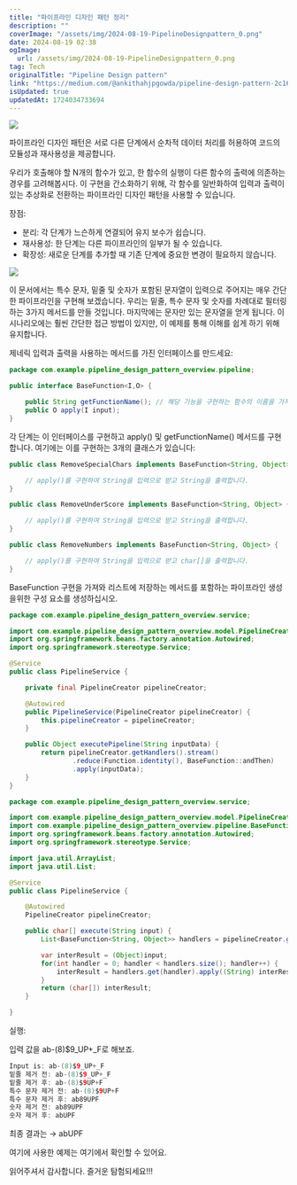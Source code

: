 ```yaml
---
title: "파이프라인 디자인 패턴 정리"
description: ""
coverImage: "/assets/img/2024-08-19-PipelineDesignpattern_0.png"
date: 2024-08-19 02:38
ogImage:
  url: /assets/img/2024-08-19-PipelineDesignpattern_0.png
tag: Tech
originalTitle: "Pipeline Design pattern"
link: "https://medium.com/@ankithahjpgowda/pipeline-design-pattern-2c16f05f5ad9"
isUpdated: true
updatedAt: 1724034733694
---
```


<img src="/assets/img/2024-08-19-PipelineDesignpattern_0.png" />

파이프라인 디자인 패턴은 서로 다른 단계에서 순차적 데이터 처리를 허용하여 코드의 모듈성과 재사용성을 제공합니다.

우리가 호출해야 할 N개의 함수가 있고, 한 함수의 실행이 다른 함수의 출력에 의존하는 경우를 고려해봅시다. 이 구현을 간소화하기 위해, 각 함수를 일반화하여 입력과 출력이 있는 추상화로 전환하는 파이프라인 디자인 패턴을 사용할 수 있습니다.

장점:

<div class="content-ad"></div>

- 분리: 각 단계가 느슨하게 연결되어 유지 보수가 쉽습니다.
- 재사용성: 한 단계는 다른 파이프라인의 일부가 될 수 있습니다.
- 확장성: 새로운 단계를 추가할 때 기존 단계에 중요한 변경이 필요하지 않습니다.

![](/assets/img/2024-08-19-PipelineDesignpattern_1.png)

이 문서에서는 특수 문자, 밑줄 및 숫자가 포함된 문자열이 입력으로 주어지는 매우 간단한 파이프라인을 구현해 보겠습니다. 우리는 밑줄, 특수 문자 및 숫자를 차례대로 필터링하는 3가지 메서드를 만들 것입니다. 마지막에는 문자만 있는 문자열을 얻게 됩니다. 이 시나리오에는 훨씬 간단한 접근 방법이 있지만, 이 예제를 통해 이해를 쉽게 하기 위해 유지합니다.

제네릭 입력과 출력을 사용하는 메서드를 가진 인터페이스를 만드세요:

<div class="content-ad"></div>

```java
package com.example.pipeline_design_pattern_overview.pipeline;

public interface BaseFunction<I,O> {

    public String getFunctionName(); // 해당 기능을 구현하는 함수의 이름을 가져옵니다.
    public O apply(I input);
}
```

각 단계는 이 인터페이스를 구현하고 apply() 및 getFunctionName() 메서드를 구현합니다. 여기에는 이를 구현하는 3개의 클래스가 있습니다:

```java
public class RemoveSpecialChars implements BaseFunction<String, Object> {

    // apply()를 구현하여 String을 입력으로 받고 String을 출력합니다.
}

public class RemoveUnderScore implements BaseFunction<String, Object> {

    // apply()를 구현하여 String을 입력으로 받고 String을 출력합니다.
}

public class RemoveNumbers implements BaseFunction<String, Object> {

    // apply()를 구현하여 String을 입력으로 받고 char[]을 출력합니다.
}
```

BaseFunction 구현을 가져와 리스트에 저장하는 메서드를 포함하는 파이프라인 생성을위한 구성 요소를 생성하십시오.

<div class="content-ad"></div>

```java
package com.example.pipeline_design_pattern_overview.service;

import com.example.pipeline_design_pattern_overview.model.PipelineCreator;
import org.springframework.beans.factory.annotation.Autowired;
import org.springframework.stereotype.Service;

@Service
public class PipelineService {

    private final PipelineCreator pipelineCreator;

    @Autowired
    public PipelineService(PipelineCreator pipelineCreator) {
        this.pipelineCreator = pipelineCreator;
    }

    public Object executePipeline(String inputData) {
        return pipelineCreator.getHandlers().stream()
                .reduce(Function.identity(), BaseFunction::andThen)
                .apply(inputData);
    }
}
```

<div class="content-ad"></div>

```java
package com.example.pipeline_design_pattern_overview.service;

import com.example.pipeline_design_pattern_overview.model.PipelineCreator;
import com.example.pipeline_design_pattern_overview.pipeline.BaseFunction;
import org.springframework.beans.factory.annotation.Autowired;
import org.springframework.stereotype.Service;

import java.util.ArrayList;
import java.util.List;

@Service
public class PipelineService {

    @Autowired
    PipelineCreator pipelineCreator;

    public char[] execute(String input) {
        List<BaseFunction<String, Object>> handlers = pipelineCreator.getHandlers();

        var interResult = (Object)input;
        for(int handler = 0; handler < handlers.size(); handler++) {
            interResult = handlers.get(handler).apply((String) interResult);
        }
        return (char[]) interResult;
    }

}
```

실행:

입력 값을 ab-(8)$9_UP+\_F로 해보죠.

```java
Input is: ab-(8)$9_UP+_F
밑줄 제거 전: ab-(8)$9_UP+_F
밑줄 제거 후: ab-(8)$9UP+F
특수 문자 제거 전: ab-(8)$9UP+F
특수 문자 제거 후: ab89UPF
숫자 제거 전: ab89UPF
숫자 제거 후: abUPF
```

<div class="content-ad"></div>

최종 결과는 → abUPF

여기에 사용한 예제는 여기에서 확인할 수 있어요.

읽어주셔서 감사합니다. 즐거운 탐험되세요!!!
